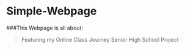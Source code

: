# Simple-Webpage
###This Webpage is all about:
>Featuring my Online Class Journey
>Senior High School Project
